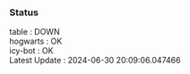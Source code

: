 ### Status


table : DOWN  
hogwarts : OK  
icy-bot : OK  
Latest Update : 2024-06-30 20:09:06.047466
